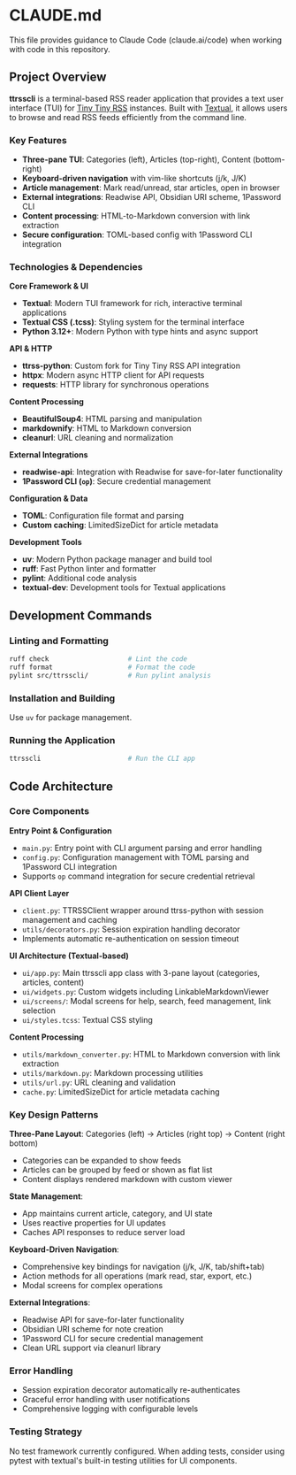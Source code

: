 # CLAUDE.md

This file provides guidance to Claude Code (claude.ai/code) when working with code in this repository.

## Project Overview

**ttrsscli** is a terminal-based RSS reader application that provides a text user interface (TUI) for [Tiny Tiny RSS](https://tt-rss.org/) instances. Built with [Textual](https://github.com/Textualize/textual), it allows users to browse and read RSS feeds efficiently from the command line.

### Key Features

- **Three-pane TUI**: Categories (left), Articles (top-right), Content (bottom-right)
- **Keyboard-driven navigation** with vim-like shortcuts (j/k, J/K)
- **Article management**: Mark read/unread, star articles, open in browser
- **External integrations**: Readwise API, Obsidian URI scheme, 1Password CLI
- **Content processing**: HTML-to-Markdown conversion with link extraction
- **Secure configuration**: TOML-based config with 1Password CLI integration

### Technologies & Dependencies

**Core Framework & UI**
- **Textual**: Modern TUI framework for rich, interactive terminal applications
- **Textual CSS (.tcss)**: Styling system for the terminal interface
- **Python 3.12+**: Modern Python with type hints and async support

**API & HTTP**
- **ttrss-python**: Custom fork for Tiny Tiny RSS API integration
- **httpx**: Modern async HTTP client for API requests
- **requests**: HTTP library for synchronous operations

**Content Processing**
- **BeautifulSoup4**: HTML parsing and manipulation
- **markdownify**: HTML to Markdown conversion
- **cleanurl**: URL cleaning and normalization

**External Integrations**
- **readwise-api**: Integration with Readwise for save-for-later functionality
- **1Password CLI (`op`)**: Secure credential management

**Configuration & Data**
- **TOML**: Configuration file format and parsing
- **Custom caching**: LimitedSizeDict for article metadata

**Development Tools**
- **uv**: Modern Python package manager and build tool
- **ruff**: Fast Python linter and formatter
- **pylint**: Additional code analysis
- **textual-dev**: Development tools for Textual applications

## Development Commands

### Linting and Formatting

```bash
ruff check                    # Lint the code
ruff format                   # Format the code
pylint src/ttrsscli/          # Run pylint analysis
```

### Installation and Building

Use `uv` for package management.

### Running the Application

```bash
ttrsscli                      # Run the CLI app
```

## Code Architecture

### Core Components

**Entry Point & Configuration**

- `main.py`: Entry point with CLI argument parsing and error handling
- `config.py`: Configuration management with TOML parsing and 1Password CLI integration
- Supports `op` command integration for secure credential retrieval

**API Client Layer**

- `client.py`: TTRSSClient wrapper around ttrss-python with session management and caching
- `utils/decorators.py`: Session expiration handling decorator
- Implements automatic re-authentication on session timeout

**UI Architecture (Textual-based)**

- `ui/app.py`: Main ttrsscli app class with 3-pane layout (categories, articles, content)
- `ui/widgets.py`: Custom widgets including LinkableMarkdownViewer
- `ui/screens/`: Modal screens for help, search, feed management, link selection
- `ui/styles.tcss`: Textual CSS styling

**Content Processing**

- `utils/markdown_converter.py`: HTML to Markdown conversion with link extraction
- `utils/markdown.py`: Markdown processing utilities
- `utils/url.py`: URL cleaning and validation
- `cache.py`: LimitedSizeDict for article metadata caching

### Key Design Patterns

**Three-Pane Layout**: Categories (left) → Articles (right top) → Content (right bottom)

- Categories can be expanded to show feeds
- Articles can be grouped by feed or shown as flat list
- Content displays rendered markdown with custom viewer

**State Management**:

- App maintains current article, category, and UI state
- Uses reactive properties for UI updates
- Caches API responses to reduce server load

**Keyboard-Driven Navigation**:
- Comprehensive key bindings for navigation (j/k, J/K, tab/shift+tab)
- Action methods for all operations (mark read, star, export, etc.)
- Modal screens for complex operations

**External Integrations**:
- Readwise API for save-for-later functionality
- Obsidian URI scheme for note creation
- 1Password CLI for secure credential management
- Clean URL support via cleanurl library

### Error Handling

- Session expiration decorator automatically re-authenticates
- Graceful error handling with user notifications
- Comprehensive logging with configurable levels

### Testing Strategy

No test framework currently configured. When adding tests, consider using pytest with textual's built-in testing utilities for UI components.
